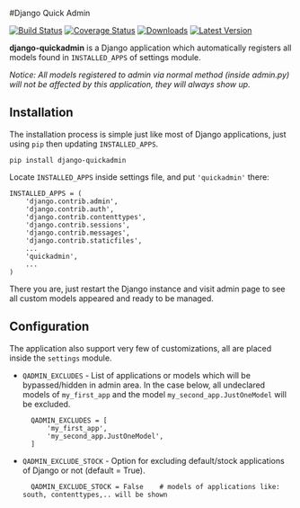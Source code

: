 #Django Quick Admin

[![Build Status](https://travis-ci.org/zniper/django-quickadmin.svg)](https://travis-ci.org/zniper/django-quickadmin)
[![Coverage Status](https://coveralls.io/repos/zniper/django-quickadmin/badge.svg?branch=master)](https://coveralls.io/r/zniper/django-quickadmin?branch=master)
[![Downloads](https://pypip.in/download/django-quickadmin/badge.svg)](https://pypi.python.org/pypi/django-quickadmin/)
[![Latest Version](https://pypip.in/version/django-quickadmin/badge.svg)](https://pypi.python.org/pypi/django-quickadmin/)

**django-quickadmin** is a Django application which automatically registers all models found in `INSTALLED_APPS` of settings module. 

*Notice: All models registered to admin via normal method (inside admin.py) will not be affected by this application, they will always show up.*

Installation
------------
The installation process is simple just like most of Django applications, just using `pip` then updating `INSTALLED_APPS`.

    pip install django-quickadmin
  
Locate `INSTALLED_APPS` inside settings file, and put `'quickadmin'` there:

    INSTALLED_APPS = (
        'django.contrib.admin',
        'django.contrib.auth',
        'django.contrib.contenttypes',
        'django.contrib.sessions',
        'django.contrib.messages',
        'django.contrib.staticfiles',
        ...
        'quickadmin',
        ...
    )

There you are, just restart the Django instance and visit admin page to see all custom models appeared and ready to be managed.

Configuration
-------------

The application also support very few of customizations, all are placed inside the `settings` module.

* `QADMIN_EXCLUDES` - List of applications or models which will be bypassed/hidden in admin area. In the case below, all undeclared models of `my_first_app` and the model `my_second_app.JustOneModel` will be excluded.
    
        QADMIN_EXCLUDES = [
            'my_first_app',
            'my_second_app.JustOneModel',
        ]

* `QADMIN_EXCLUDE_STOCK` - Option for excluding default/stock applications of Django or not (default = True).

        QADMIN_EXCLUDE_STOCK = False    # models of applications like: south, contenttypes,.. will be shown
